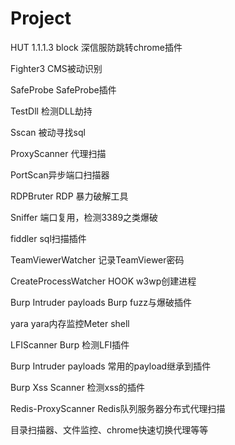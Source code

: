 # Project

HUT 1.1.1.3 block 深信服防跳转chrome插件

Fighter3 CMS被动识别

SafeProbe SafeProbe插件

TestDll 检测DLL劫持

Sscan 被动寻找sql

ProxyScanner 代理扫描

PortScan异步端口扫描器

RDPBruter RDP 暴力破解工具

Sniffer 端口复用，检测3389之类爆破

fiddler sql扫描插件

TeamViewerWatcher 记录TeamViewer密码

CreateProcessWatcher HOOK w3wp创建进程

Burp Intruder payloads Burp fuzz与爆破插件

yara yara内存监控Meter shell

LFIScanner Burp 检测LFI插件

Burp Intruder payloads 常用的payload继承到插件

Burp Xss Scanner 检测xss的插件

Redis-ProxyScanner Redis队列服务器分布式代理扫描

目录扫描器、文件监控、chrome快速切换代理等等
